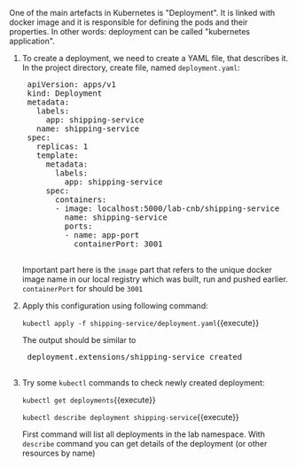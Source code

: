 One of the main artefacts in Kubernetes is "Deployment". It is linked with docker image and it is responsible for defining the pods and their properties. In other words: deployment can be called "kubernetes application".

1. To create a deployment, we need to create a YAML file, that describes it. In the project directory, create file, named `deployment.yaml`:

    <pre class="file hljs yaml"  data-filename="deployment.yaml" data-target="replace">
    apiVersion: apps/v1
    kind: Deployment
    metadata:
      labels:
        app: shipping-service
      name: shipping-service
    spec:
      replicas: 1
      template:
        metadata:
          labels:
            app: shipping-service
        spec:
          containers:
          - image: localhost:5000/lab-cnb/shipping-service
            name: shipping-service
            ports:
            - name: app-port
              containerPort: 3001
    </pre>

    Important part here is the `image` part that refers to the unique docker image name in our local registry which was built, run and pushed earlier. `containerPort` for should be `3001`

1. Apply this configuration using following command:

    `kubectl apply -f shipping-service/deployment.yaml`{{execute}}

    The output should be similar to

    <pre class="file hljs shell">
    deployment.extensions/shipping-service created
    </pre>

1. Try some `kubectl` commands to check newly created deployment:

    `kubectl get deployments`{{execute}}

    `kubectl describe deployment shipping-service`{{execute}}

    First command will list all deployments in the lab namespace. With `describe` command you can get details of the deployment (or other resources by name)